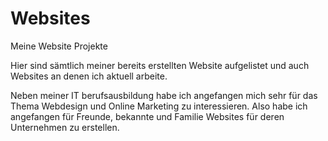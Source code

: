 # Websites
Meine Website Projekte

Hier sind sämtlich meiner bereits erstellten Website aufgelistet und auch Websites an denen ich aktuell arbeite.

Neben meiner IT berufsausbildung habe ich angefangen mich sehr für das Thema Webdesign und Online Marketing zu interessieren.
Also habe ich angefangen für Freunde, bekannte und Familie Websites für deren Unternehmen zu erstellen. 
